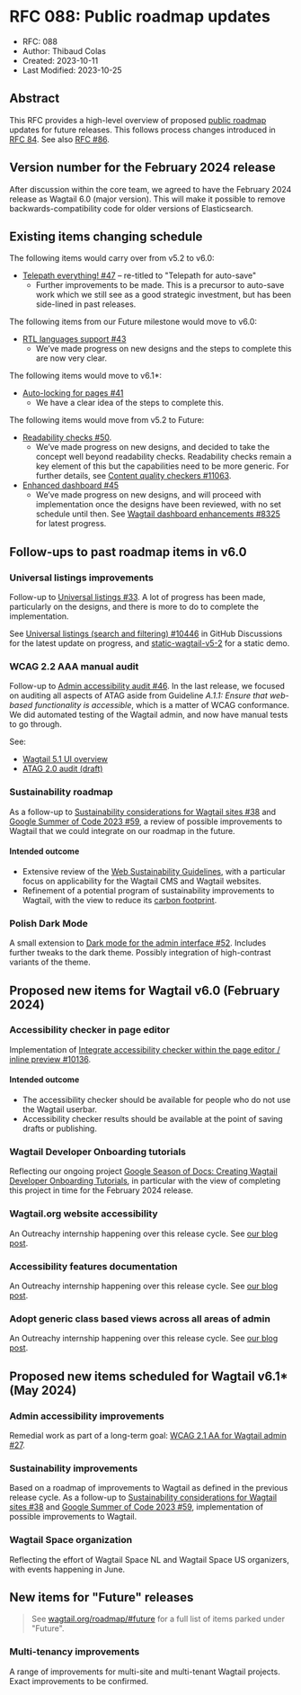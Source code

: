 # RFC 088: Public roadmap updates

- RFC: 088
- Author: Thibaud Colas
- Created: 2023-10-11
- Last Modified: 2023-10-25

## Abstract

This RFC provides a high-level overview of proposed [public roadmap](https://github.com/wagtail/roadmap) updates for future releases. This follows process changes introduced in [RFC 84](https://github.com/wagtail/rfcs/pull/84). See also [RFC #86](086-roadmap-updates.md).

## Version number for the February 2024 release

After discussion within the core team, we agreed to have the February 2024 release as Wagtail 6.0 (major version). This will make it possible to remove backwards-compatibility code for older versions of Elasticsearch.

## Existing items changing schedule

The following items would carry over from v5.2 to v6.0:

- [Telepath everything! #47](https://github.com/wagtail/roadmap/issues/47) – re-titled to "Telepath for auto-save"
  - Further improvements to be made. This is a precursor to auto-save work which we still see as a good strategic investment, but has been side-lined in past releases.

The following items from our Future milestone would move to v6.0:

- [RTL languages support #43](https://github.com/wagtail/roadmap/issues/43)
  - We’ve made progress on new designs and the steps to complete this are now very clear.

The following items would move to v6.1\*:

- [Auto-locking for pages #41](https://github.com/wagtail/roadmap/issues/41)
  - We have a clear idea of the steps to complete this.
 
The following items would move from v5.2 to Future:

- [Readability checks #50](https://github.com/wagtail/roadmap/issues/50).
  - We’ve made progress on new designs, and decided to take the concept well beyond readability checks. Readability checks remain a key element of this but the capabilities need to be more generic. For further details, see [Content quality checkers #11063](https://github.com/wagtail/wagtail/discussions/11063).
- [Enhanced dashboard #45](https://github.com/wagtail/roadmap/issues/45)
  - We’ve made progress on new designs, and will proceed with implementation once the designs have been reviewed, with no set schedule until then. See [Wagtail dashboard enhancements #8325](https://github.com/wagtail/wagtail/discussions/8325) for latest progress.

## Follow-ups to past roadmap items in v6.0

### Universal listings improvements

Follow-up to [Universal listings #33](https://github.com/wagtail/roadmap/issues/33). A lot of progress has been made, particularly on the designs, and there is more to do to complete the implementation.

See [Universal listings (search and filtering) #10446](https://github.com/wagtail/wagtail/discussions/10446#discussioncomment-7302866) in GitHub Discussions for the latest update on progress, and [static-wagtail-v5-2](https://static-wagtail-v5-2.netlify.app/admin/pages/60/) for a static demo.

### WCAG 2.2 AAA manual audit

Follow-up to [Admin accessibility audit #46](https://github.com/wagtail/roadmap/issues/46). In the last release, we focused on auditing all aspects of ATAG aside from Guideline _A.1.1: Ensure that web-based functionality is accessible_, which is a matter of WCAG conformance. We did automated testing of the Wagtail admin, and now have manual tests to go through.

See:

- [Wagtail 5.1 UI overview](https://docs.google.com/spreadsheets/d/1FMSA_BI3ZvkeAvuaIL2QtqRTgMNwz_vhfKBeyx2Onnk/edit)
- [ATAG 2.0 audit (draft)](https://gist.github.com/thibaudcolas/c48b0b4cf8e7966cd09d22677ab63173)

### Sustainability roadmap

As a follow-up to [Sustainability considerations for Wagtail sites #38](https://github.com/wagtail/roadmap/issues/38) and [Google Summer of Code 2023 #59](https://github.com/wagtail/roadmap/issues/59), a review of possible improvements to Wagtail that we could integrate on our roadmap in the future.

#### Intended outcome

- Extensive review of the [Web Sustainability Guidelines](https://w3c.github.io/sustyweb/), with a particular focus on applicability for the Wagtail CMS and Wagtail websites.
- Refinement of a potential program of sustainability improvements to Wagtail, with the view to reduce its [carbon footprint](http://wagtail.org/sustainability/).

### Polish Dark Mode

A small extension to [Dark mode for the admin interface #52](https://github.com/wagtail/roadmap/issues/52). Includes further tweaks to the dark theme. Possibly integration of high-contrast variants of the theme.

## Proposed new items for Wagtail v6.0 (February 2024)

### Accessibility checker in page editor

Implementation of [Integrate accessibility checker within the page editor / inline preview #10136](https://github.com/wagtail/wagtail/issues/10136).

#### Intended outcome

- The accessibility checker should be available for people who do not use the Wagtail userbar.
- Accessibility checker results should be available at the point of saving drafts or publishing.

### Wagtail Developer Onboarding tutorials

Reflecting our ongoing project [Google Season of Docs: Creating Wagtail Developer Onboarding Tutorials](https://wagtail.org/blog/google-season-of-docs-creating-wagtail-developer-onboarding-tutorials/), in particular with the view of completing this project in time for the February 2024 release.

### Wagtail.org website accessibility

An Outreachy internship happening over this release cycle. See [our blog post](https://wagtail.org/blog/our-outreachy-projects-in-2023/).

### Accessibility features documentation

An Outreachy internship happening over this release cycle. See [our blog post](https://wagtail.org/blog/our-outreachy-projects-in-2023/).

### Adopt generic class based views across all areas of admin

An Outreachy internship happening over this release cycle. See [our blog post](https://wagtail.org/blog/our-outreachy-projects-in-2023/).

## Proposed new items scheduled for Wagtail v6.1\* (May 2024)

### Admin accessibility improvements

Remedial work as part of a long-term goal: [WCAG 2.1 AA for Wagtail admin #27](https://github.com/wagtail/roadmap/issues/27).

### Sustainability improvements

Based on a roadmap of improvements to Wagtail as defined in the previous release cycle. As a follow-up to [Sustainability considerations for Wagtail sites #38](https://github.com/wagtail/roadmap/issues/38) and [Google Summer of Code 2023 #59](https://github.com/wagtail/roadmap/issues/59), implementation of possible improvements to Wagtail.

### Wagtail Space organization

Reflecting the effort of Wagtail Space NL and Wagtail Space US organizers, with events happening in June.

## New items for "Future" releases

> See [wagtail.org/roadmap/#future](https://wagtail.org/roadmap/#future) for a full list of items parked under "Future".

### Multi-tenancy improvements

A range of improvements for multi-site and multi-tenant Wagtail projects. Exact improvements to be confirmed.

